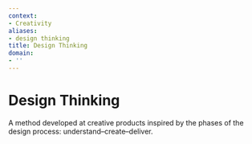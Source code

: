 ```yaml
---
context:
- Creativity
aliases:
- design thinking
title: Design Thinking
domain:
- ''
---
```


# Design Thinking

A method developed at creative products inspired by the phases of the design process: understand–create–deliver.
